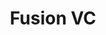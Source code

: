 ---
layout: firm_page
title: "Fusion VC"
id: "fusionvc.com"
permalink: "/fusionvcfusionvc.com/"
website: "https://www.fusion-vc.com"
offices: "Tel Aviv (Israel), Dover (United States)"
investment_stages: "Pre-seed, Seed"
portfolio_companies: "Animals & Coins, Spetz, Quack, Behavidence, hoopo, Innplay Labs, Novacy, LoudNClear, Fuze.tv, Clarity, Pop Social, Coddy, HelloCity, Colors AI, Kibotu, Pickommerce AI Robotics, ACID Labs, Erudite"
portfolio_link: "https://www.fusion-vc.com/portfolio"
investment_markets: "AI & ML, AR & VR, Climate & Energy, Consumer, Crypto & Web3, Digital Health & Wellness, E-Commerce & CPG, Education, Enterprise, Fintech & Insurance, Food & Agriculture, Future of Work & HR, Gaming & Esports, Healthcare & Life Science, IT, Cloud & Communication, IoT & Electronics, Legal Tech, Marketing & Adtech, Marketplace, Mobile, Mobility & Automotive, Real Estate & Proptech, SaaS, Sales & CRM, Security, Supply Chain & Logistics"
founded_year: "2017"
description: "Fusion VC is a venture capital firm and accelerator focused on early-stage Israeli startups. They provide pre-seed funding and a comprehensive support system to help founders scale their companies in the US market. Their investment strategy centers on empowering entrepreneurs and providing access to resources, mentorship, and strategic guidance."
linkedin: "https://www.linkedin.com/company/fusion-vc"
twitter: ""
instagram: "https://www.instagram.com/fusion_vc/"
team_page: "https://www.fusion-vc.com/team"
investor_type: "Venture Capital, Accelerator"
crunchbase: "https://www.crunchbase.com/organization/fusion-la"
pitchbook: "https://pitchbook.com/profiles/investor/222738-58"

# SEO Optimization
meta_title: "Fusion VC - VC Firm - projectstartups.com"
meta_description: "Fusion VC, Fusion VC is a venture capital firm and accelerator focused on early-stage Israeli startups. They provide pre-seed funding and a comprehensive support..."
meta_keywords: "Fusion VC, AI & ML, AR & VR, Climate & Energy, Consumer, Crypto & Web3, Digital Health & Wellness, E-Commerce & CPG, Education, Enterprise, Fintech & Insurance, Food & Agriculture, Future of Work & HR, Gaming & Esports, Healthcare & Life Science, IT, Cloud & Communication, IoT & Electronics, Legal Tech, Marketing & Adtech, Marketplace, Mobile, Mobility & Automotive, Real Estate & Proptech, SaaS, Sales & CRM, Security, Supply Chain & Logistics, VC firm, venture capital, startup investor, projectstartups.com"
canonical_url: "https://vc.projectstartups.com/fusionvcfusionvc.com/"
---
